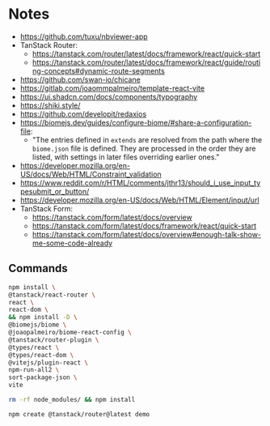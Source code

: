 # Notes

- https://github.com/tuxu/nbviewer-app
- TanStack Router:
  - https://tanstack.com/router/latest/docs/framework/react/quick-start
  - https://tanstack.com/router/latest/docs/framework/react/guide/routing-concepts#dynamic-route-segments
- https://github.com/swan-io/chicane
- https://gitlab.com/joaommpalmeiro/template-react-vite
- https://ui.shadcn.com/docs/components/typography
- https://shiki.style/
- https://github.com/developit/redaxios
- https://biomejs.dev/guides/configure-biome/#share-a-configuration-file:
  - "The entries defined in `extends` are resolved from the path where the `biome.json` file is defined. They are processed in the order they are listed, with settings in later files overriding earlier ones."
- https://developer.mozilla.org/en-US/docs/Web/HTML/Constraint_validation
- https://www.reddit.com/r/HTML/comments/jthr13/should_i_use_input_typesubmit_or_button/
- https://developer.mozilla.org/en-US/docs/Web/HTML/Element/input/url
- TanStack Form:
  - https://tanstack.com/form/latest/docs/overview
  - https://tanstack.com/form/latest/docs/framework/react/quick-start
  - https://tanstack.com/form/latest/docs/overview#enough-talk-show-me-some-code-already

## Commands

```bash
npm install \
@tanstack/react-router \
react \
react-dom \
&& npm install -D \
@biomejs/biome \
@joaopalmeiro/biome-react-config \
@tanstack/router-plugin \
@types/react \
@types/react-dom \
@vitejs/plugin-react \
npm-run-all2 \
sort-package-json \
vite
```

```bash
rm -rf node_modules/ && npm install
```

```bash
npm create @tanstack/router@latest demo
```
